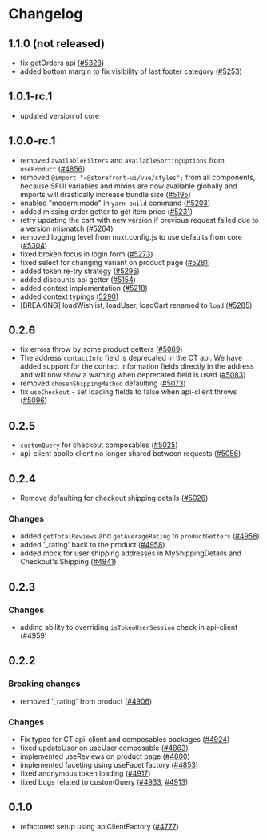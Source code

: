 # Changelog

## 1.1.0 (not released)
- fix getOrders api ([#5328](https://github.com/DivanteLtd/vue-storefront/issues/5328))
- added bottom margin to fix visibility of last footer category ([#5253](https://github.com/DivanteLtd/vue-storefront/issues/5253))

## 1.0.1-rc.1
- updated version of core

## 1.0.0-rc.1
- removed `availableFilters` and `availableSortingOptions` from `useProduct` ([#4856](https://github.com/DivanteLtd/vue-storefront/issues/4856))
- removed `@import "~@storefront-ui/vue/styles";` from all components, because SFUI variables and mixins are now available globally and imports will drastically increase bundle size ([#5195](https://github.com/DivanteLtd/vue-storefront/issues/5195))
- enabled "modern mode" in `yarn build` command ([#5203](https://github.com/DivanteLtd/vue-storefront/issues/5203))
- added missing order getter to get item price ([#5231](https://github.com/DivanteLtd/vue-storefront/issues/5231))
- retry updating the cart with new version if previous request failed due to a version mismatch ([#5264](https://github.com/DivanteLtd/vue-storefront/issues/5264))
- removed logging level from nuxt.config.js to use defaults from core ([#5304](https://github.com/DivanteLtd/vue-storefront/issues/5304))
- fixed broken focus in login form ([#5273](https://github.com/DivanteLtd/vue-storefront/issues/5273))
- fixed select for changing variant on product page ([#5281](https://github.com/DivanteLtd/vue-storefront/issues/5281))
- added token re-try strategy ([#5295](https://github.com/DivanteLtd/vue-storefront/pull/5295))
- added discounts api getter ([#5154](https://github.com/DivanteLtd/vue-storefront/pull/5154))
- added context implementation ([#5218](https://github.com/DivanteLtd/vue-storefront/pull/5218))
- added context typings ([5290](https://github.com/DivanteLtd/vue-storefront/pull/5290))
- [BREAKING] loadWishlist, loadUser, loadCart renamed to `load` ([#5285](https://github.com/DivanteLtd/vue-storefront/issues/5285))

## 0.2.6

- fix errors throw by some product getters ([#5089](https://github.com/DivanteLtd/vue-storefront/issues/5089))
- The address `contactInfo` field is deprecated in the CT api. We have added support for the contact information fields directly in the address and will now show a warning when deprecated field is used ([#5083](https://github.com/DivanteLtd/vue-storefront/pull/5083))
- removed `chosenShippingMethod` defaulting ([#5073](https://github.com/DivanteLtd/vue-storefront/issues/5073))
- fix `useCheckout` - set loading fields to false when api-client throws ([#5096](https://github.com/DivanteLtd/vue-storefront/pull/5096))

## 0.2.5

- `customQuery` for checkout composables ([#5025](https://github.com/DivanteLtd/vue-storefront/issues/5025))
- api-client apollo client no longer shared between requests ([#5056](https://github.com/DivanteLtd/vue-storefront/pull/5056))

## 0.2.4

- Remove defaulting for checkout shipping details ([#5026](https://github.com/DivanteLtd/vue-storefront/issues/5026))

### Changes

- added `getTotalReviews` and `getAverageRating` to `productGetters` ([#4958](https://github.com/DivanteLtd/vue-storefront/issues/4958))
- added '_rating' back to the product ([#4958](https://github.com/DivanteLtd/vue-storefront/issues/4958))
- added mock for user shipping addresses in MyShippingDetails and Checkout's Shipping ([#4841](https://github.com/DivanteLtd/vue-storefront/issues/4841))

## 0.2.3

### Changes

- adding ability to overriding `isTokenUserSession` check in api-client ([#4959](https://github.com/DivanteLtd/vue-storefront/issues/4959))

## 0.2.2

### Breaking changes

- removed '_rating' from product ([#4906](https://github.com/DivanteLtd/vue-storefront/issues/4906))

### Changes

- Fix types for CT api-client and composables packages ([#4924](https://github.com/DivanteLtd/vue-storefront/pull/4924))
- fixed updateUser on useUser composable ([#4863](https://github.com/DivanteLtd/vue-storefront/issues/4863))
- implemented useReviews on product page ([#4800](https://github.com/DivanteLtd/vue-storefront/issues/4800))
- implemented faceting using useFacet factory ([#4853](https://github.com/DivanteLtd/vue-storefront/issues/4853))
- fixed anonymous token loading ([#4917](https://github.com/DivanteLtd/vue-storefront/issues/4917))
- fixed bugs related to customQuery ([#4933](https://github.com/DivanteLtd/vue-storefront/issues/4933), [#4913](https://github.com/DivanteLtd/vue-storefront/issues/4913))

## 0.1.0

- refactored setup using apiClientFactory ([#4777](https://github.com/DivanteLtd/vue-storefront/issues/4777))
